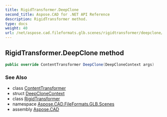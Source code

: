 ```yaml
---
title: RigidTransformer.DeepClone
second_title: Aspose.CAD for .NET API Reference
description: RigidTransformer method. 
type: docs
weight: 40
url: /net/aspose.cad.fileformats.glb.scenes/rigidtransformer/deepclone/
---
```

## RigidTransformer.DeepClone method

```csharp
public override ContentTransformer DeepClone(DeepCloneContext args)
```

### See Also

* class [ContentTransformer](../../contenttransformer/)
* struct [DeepCloneContext](../../contenttransformer.deepclonecontext/)
* class [RigidTransformer](../)
* namespace [Aspose.CAD.FileFormats.GLB.Scenes](../../rigidtransformer/)
* assembly [Aspose.CAD](../../../)


